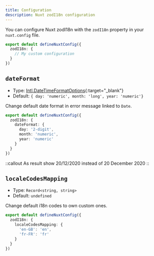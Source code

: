 ```yaml
---
title: Configuration
description: Nuxt zodI18n configuration 
---
```


You can configure  Nuxt zodI18n with the `zodI18n` property in your `nuxt.config` file.

```ts [nuxt.config.ts]
export default defineNuxtConfig({
  zodI18n: {
    // My custom configuration
  }
})
```

## `dateFormat`

- Type: [Intl.DateTimeFormatOptions](https://developer.mozilla.org/fr/docs/Web/JavaScript/Reference/Global_Objects/Intl/DateTimeFormat/DateTimeFormat){:target="_blank"}
- Default: `{ day: 'numeric', month: 'long', year: 'numeric'}`

Change default date format in error message linked to `Date`.

```ts [nuxt.config.ts]
export default defineNuxtConfig({
  zodI18n: {
    dateFormat: {
      day: '2-digit',
      month: 'numeric',
      year: 'numeric'
    }
  }
})
```

::callout
As result show 20/12/2020 instead of 20 December 2020
::

## `localeCodesMapping`

- Type: `Record<string, string>`
- Default: `undefined`

Change default i18n codes to own custom ones.

```ts [nuxt.config.ts]
export default defineNuxtConfig({
  zodI18n: {
    localeCodesMapping: {
      'en-GB': 'en',
      'fr-FR': 'fr'
    }
  }
})
```
